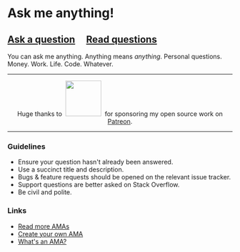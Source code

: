 # Ask me anything!

## [Ask a question](../../issues/new) &nbsp;&nbsp;&nbsp; [Read questions](../../issues?utf8=%E2%9C%93&q=is%3Aissue%20is%3Aclosed%20sort%3Aupdated-desc%20-label%3Ahidden)

You can ask me anything. Anything means *anything*. Personal questions. Money. Work. Life. Code. Whatever.

---

<div align="center">Huge thanks to &nbsp;<a href="https://www.miles.in"><img src="https://user-images.githubusercontent.com/170270/34912034-3332ae4c-f8d6-11e7-8569-65b11486d003.png" width="80"></a>&nbsp; for sponsoring my open source work on <a href="https://www.patreon.com/sindresorhus">Patreon</a>.</div>

---

### Guidelines

- Ensure your question hasn't already been answered.
- Use a succinct title and description.
- Bugs & feature requests should be opened on the relevant issue tracker.
- Support questions are better asked on Stack Overflow.
- Be civil and polite.

### Links

- [Read more AMAs](https://github.com/sindresorhus/amas)
- [Create your own AMA](https://github.com/sindresorhus/amas/blob/master/create-ama.md)
- [What's an AMA?](https://en.wikipedia.org/wiki//r/IAmA)
